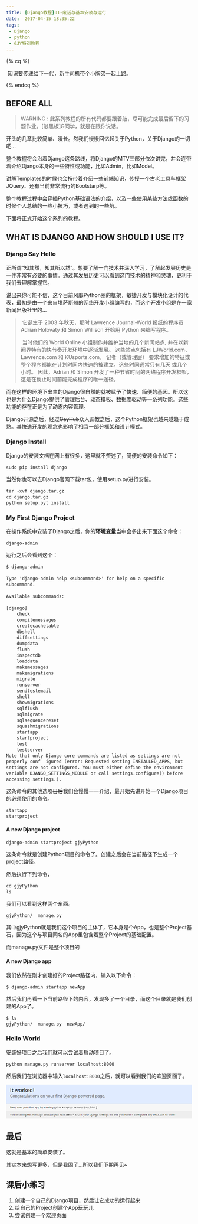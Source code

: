 ```yaml
---
title: [Django教程]01-废话与基本安装与运行
date:  2017-04-15 18:35:22
tags: 
 - Django
 - python
 - GJY特别教程
---
```


{% cq %}

​	知识要传递给下一代，新手司机带个小胸弟一起上路。

{% endcq %}

<!-- more -->

## BEFORE ALL

> WARNING : 此系列教程的所有代码都要跟着敲，尽可能完成最后留下的习题作业。[敲黑板]G同学，就是在跟你说话。

开头的几章比较简单、漫长。然我们慢慢回忆起关于Python，关于Django的一切吧...

整个教程将会沿着Django这条路线，将Django的MTV三部分依次讲完，并会连带着介绍Django本身的一些特性或功能，比如Admin，比如Model。

讲解Templates的时候也会捎带着介绍一些前端知识，传授一个古老工具与框架JQuery、还有当前非常流行的Bootstarp等。

整个教程过程中会穿插Python基础语法的介绍，以及一些使用某些方法或函数的时候个人总结的一些小技巧，或者遇到的一些坑。

下面将正式开始这个系列的教程。

## WHAT IS DJANGO AND HOW SHOULD I USE IT?	

### Django Say Hello

正所谓“知其然，知其所以然”。想要了解一门技术并深入学习，了解起发展历史是一件非常有必要的事情。通过其发展历史可以看到这门技术的精神和灵魂，更利于我们去理解掌握它。

说出来你可能不信，这个目前风靡Python圈的框架，敏捷开发与模块化设计的代表，最初是由一个来自堪萨斯州的网络开发小组编写的，而这个开发小组是在一家新闻出版社里的...

> ​	它诞生于 2003 年秋天，那时 Lawrence Journal-World 报纸的程序员 Adrian Holovaty 和 Simon Willison 开始用 Python 来编写程序。
>
> ​	当时他们的 World Online 小组制作并维护当地的几个新闻站点, 并在以新闻界特有的快节奏开发环境中逐渐发展。 这些站点包括有 LJWorld.com、Lawrence.com 和 KUsports.com， 记者（或管理层） 要求增加的特征或整个程序都能在计划时间内快速的被建立，这些时间通常只有几天 或几个小时。 因此，Adrian 和 Simon 开发了一种节省时间的网络程序开发框架， 这是在截止时间前能完成程序的唯一途径。

而在这样的环境下出生的Django很自然的就被赋予了快速、简便的基因。所以这也是为什么Django提供了管理后台、动态模板、数据库驱动等一系列功能。这些功能的存在正是为了动态内容管理。

​	Django开源之后，经过~~GayHub~~众人调教之后，这个Python框架也越来越趋于成熟。其快速开发的理念也影响了相当一部分框架和设计模式。

### Django Install

Django的安装文档在网上有很多，这里就不赘述了，简便的安装命令如下：

```shell
sudo pip install django
```

当然你也可以去Django官网下载tar包，使用setup.py进行安装。

```shell
tar -xvf django.tar.gz
cd django.tar.gz
python setup.pyt install
```

### My First Django Project

在操作系统中安装了Django之后，你的**环境变量**当中会多出来下面这个命令：

```shell
django-admin
```

运行之后会看到这个：

```shell
$ django-admin

Type 'django-admin help <subcommand>' for help on a specific subcommand.

Available subcommands:

[django]
    check
    compilemessages
    createcachetable
    dbshell
    diffsettings
    dumpdata
    flush
    inspectdb
    loaddata
    makemessages
    makemigrations
    migrate
    runserver
    sendtestemail
    shell
    showmigrations
    sqlflush
    sqlmigrate
    sqlsequencereset
    squashmigrations
    startapp
    startproject
    test
    testserver
Note that only Django core commands are listed as settings are not properly conf  igured (error: Requested setting INSTALLED_APPS, but settings are not configured. You must either define the environment variable DJANGO_SETTINGS_MODULE or call settings.configure() before accessing settings.).

```

这条命令的其他选项~~日后~~我们会慢慢一一介绍，最开始先讲开始一个Django项目的必须使用的命令。

```shell
startapp
startproject
```

#### A new Django project

```shell
django-admin startproject gjyPython
```

这条命令就是创建Python项目的命令了。创建之后会在当前路径下生成一个project路径。

然后执行下列命令，

```shell
cd gjyPython
ls
```

我们可以看到这样两个东西。

```shell
gjyPython/  manage.py
```

其中gjyPython就是我们这个项目的主体了，它本身是个App，也是整个Project基石，因为这个与项目同名的App里包含着整个Project的基础配置。

而manage.py文件是整个项目的

#### A new Django app

我们依然在刚才创建好的Project路径内，输入以下命令：

```shell
$ django-admin startapp newApp
```
然后我们再看一下当前路径下的内容，发现多了一个目录，而这个目录就是我们创建的App了。
```
$ ls
gjyPython/  manage.py  newApp/
```

### Hello World

安装好项目之后我们就可以尝试着启动项目了。

```shell
python manage.py runserver localhost:8000
```

然后我们在浏览器中输入`localhost:8000`之后，就可以看到我们的欢迎页面了。

![ItWork](/images/post/20170415/itwork.png)

## 最后

这就是基本的简单安装了。

其实本来想写更多，但是我困了...所以我们下期再见~

## 课后小练习

1. 创建一个自己的Django项目，然后让它成功的运行起来
2. 给自己的Project创建个App玩玩儿
3. 尝试创建一个欢迎页面